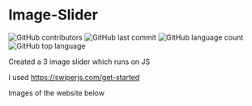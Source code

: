 # Image-Slider

![GitHub contributors](https://img.shields.io/github/contributors/nikhilkalhan92/Image-Slider)
![GitHub last commit](https://img.shields.io/github/last-commit/nikhilkalhan92/Image-Slider)
![GitHub language count](https://img.shields.io/github/languages/count/nikhilkalhan92/Image-Slider)
![GitHub top language](https://img.shields.io/github/languages/top/nikhilkalhan92/Image-Slider)

Created a 3 image slider which runs on JS

I used https://swiperjs.com/get-started

Images of the website below
